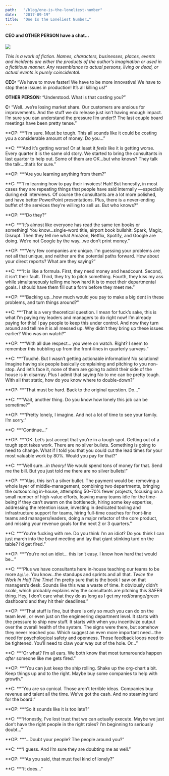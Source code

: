 ```yaml
---
path:	"/blog/one-is-the-loneliest-number"
date:	"2017-09-19"
title:	"One Is the Loneliest Number…"
---
```


#### CEO and OTHER PERSON have a chat…

![](/images/1*fbVBlN6fRocqmx7nx3OzYQ.png)

*This is a work of fiction. Names, characters, businesses, places, events and incidents are either the products of the author’s imagination or used in a fictitious manner. Any resemblance to actual persons, living or dead, or actual events is purely coincidental.*

**CEO:** “We have to move faster! We have to be more innovative! We have to stop these issues in production! It’s all killing us!”

**OTHER PERSON:** “Understood. What is that costing you?”

**C:** “Well…we’re losing market share. Our customers are anxious for improvements. And the stuff we do release just isn’t having enough impact. I’m sure you can understand the pressure I’m under!? The last couple board meetings have been pretty tense.”

**OP: **“I’m sure. Must be tough. This all sounds like it could be costing you a considerable amount of money. Do you…”

**C: **“And it’s getting worse! Or at least it *feels* like it is getting worse. Every quarter it is the same old story. We started to bring the consultants in last quarter to help out. Some of them are OK…but who knows? They talk the talk…that’s for sure.”

**OP: **“Are you learning anything from them?”

**C: **“I’m learning how to pay their invoices! Hah! But honestly, in most cases they are repeating things that people have said internally —especially during exit interviews. Of course the consultants are a lot more polished, and have better PowerPoint presentations. Plus, there is a never-ending buffet of the services they’re willing to sell us. But who knows?”

**OP: **“Do they?”

**C: **“It’s almost like everyone has read the same ten books or something! You know…single-word title, airport book bullshit: Spark, Magic, Disrupt. Then they tell me what Amazon, Netflix, Spotify, and Google are doing. We’re not Google by the way…we don’t print money.”

**OP: **“Very few companies are unique. I’m guessing your problems are not all that unique, and neither are the potential paths forward. How about your direct reports? What are they saying?”

**C: **“It is like a formula. First, they need money and headcount. Second, it isn’t their fault. Third, they try to pitch something. Fourth, they kiss my ass while simultaneously telling me how hard it is to meet their departmental goals. I should have them fill out a form before they meet me.”

**OP: **“Backing up…how much would you pay to make a big dent in these problems, and turn things around?”

**C: **“That is a very theoretical question. I mean for fuck’s sake, this is what I’m paying my leaders and managers to do right now! I’m already paying for this! I pay people to keep this under control. And now they turn around and tell me it is all messed up. Why didn’t they bring up these issues earlier? Who was on watch?”

**OP: **“With all due respect… you were on watch. Right? I seem to remember this bubbling up from the front-lines in quarterly surveys.”

**C: **“Touché. But I wasn’t getting actionable information! No solutions! Imagine having six people basically complaining and pitching to you non-stop. And let’s face it, none of them are going to admit their side of the house is in disarray. Plus I admit that saying No to me can be pretty tough. With all that static, how do you know where to double-down?”

**OP: **“That must be hard. Back to the original question. Do…”

**C: **“Wait, another thing. Do you know how lonely this job can be sometime?”

**OP: **“Pretty lonely, I imagine. And not a lot of time to see your family. I’m sorry.”

**C: **“Continue…”

**OP: **“OK. Let’s just accept that you’re in a tough spot. Getting out of a tough spot takes work. There are no silver bullets. Something is going to need to change. What if I told you that you could cut the lead times for your most valuable work by 80%. Would you pay for that?”

**C: **“Well sure…*in theory!* We would spend tons of money for that. Send me the bill. But you just told me there are no silver bullets!”

**OP: **“Alas, this isn’t a silver bullet. The payment would be: removing a whole layer of middle-management, combining two departments, bringing the outsourcing in-house, attempting 50–70% fewer projects, focusing on a small number of high-value efforts, leaving many teams idle for the time-being if they can’t swarm on the bottleneck, hiring some key expertise, addressing the retention issue, investing in dedicated tooling and infrastructure support for teams, hiring full-time coaches for front-line teams and managers/leaders, doing a major refactor of the core product, and missing your revenue goals for the next 2 or 3 quarters.”

**C: **“You’re fucking with me. Do you think I’m an idiot? Do you think I can just march into the board meeting and lay that giant stinking turd on the table? I’d get fired.”

**OP: **“You’re not an idiot… this isn’t easy. I know how hard that would be…”

**C: **“Plus we have consultants here in-house teaching our teams to be more `Agile`. You know…the standups and sprints and all that. *Twice the Work In Half The Time*! I’m pretty sure that is the book I saw on that managers’s desk. Sounds like this was a waste of time. It obviously didn’t *scale*, which probably explains why the consultants are pitching this SAFER thing. Hey, I don’t care what they do as long as I get my red/orange/green dashboard and they hit their deadlines.”

**OP: **“That stuff is fine, but there is only so much you can do on the team level, or even just on the engineering department level. It starts with the pressure to ship new stuff. It starts with when you incentivize output over the overall health of the system. The signs were there, but somehow they never reached you. Which suggest an even more important need…the need for psychological safety and openness. Those feedback loops need to be tightened. You’ll need to claw your way out of the hole. Or…”

**C: **“Or what? I’m all ears. We both know that most turnarounds happen *after* someone like me gets fired.”

**OP: **“You can just keep the ship rolling. Shake up the org-chart a bit. Keep things up and to the right. Maybe buy some companies to help with growth.”

**C: **“You are so cynical. Those aren’t terrible ideas. Companies buy revenue and talent all the time. We’ve got the cash. And no steaming turd for the board.”

**OP: **“So it sounds like it is too late?”

**C: **“Honestly, I’ve lost trust that we can actually execute. Maybe we just don’t have the right people in the right roles? I’m beginning to seriously doubt…”

**OP: **“…Doubt your people? The people around you?”

**C: **“I guess. And I’m sure they are doubting me as well.”

**OP: **“As you said, that must feel kind of lonely?”

**C: **“It does…”

